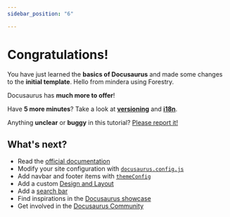 ```yaml
---
sidebar_position: "6"

---
```

# Congratulations!

You have just learned the **basics of Docusaurus** and made some changes to the **initial template**. Hello from mindera using Forestry.

Docusaurus has **much more to offer**!

Have **5 more minutes**? Take a look at [**versioning**](../tutorial-extras/manage-docs-versions.md) and [**i18n**](../tutorial-extras/translate-your-site.md).

Anything **unclear** or **buggy** in this tutorial? [Please report it!](https://github.com/facebook/docusaurus/discussions/4610)

## What's next?

* Read the [official documentation](https://docusaurus.io/)
* Modify your site configuration with [`docusaurus.config.js`](https://docusaurus.io/docs/api/docusaurus-config)
* Add navbar and footer items with [`themeConfig`](https://docusaurus.io/docs/api/themes/configuration)
* Add a custom [Design and Layout](https://docusaurus.io/docs/styling-layout)
* Add a [search bar](https://docusaurus.io/docs/search)
* Find inspirations in the [Docusaurus showcase](https://docusaurus.io/showcase)
* Get involved in the [Docusaurus Community](https://docusaurus.io/community/support)